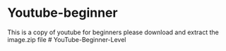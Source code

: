 # Youtube-beginner
This is a copy of youtube for beginners
please download and extract the image.zip file 
#   Y o u T u b e - B e g i n n e r - L e v e l  
 